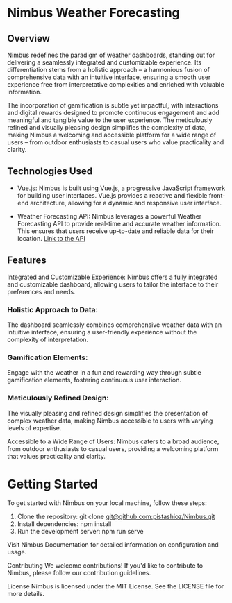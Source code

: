 # Nimbus Weather Forecasting

## Overview

Nimbus redefines the paradigm of weather dashboards, standing out for delivering a seamlessly integrated and customizable experience. Its differentiation stems from a holistic approach – a harmonious fusion of comprehensive data with an intuitive interface, ensuring a smooth user experience free from interpretative complexities and enriched with valuable information.

The incorporation of gamification is subtle yet impactful, with interactions and digital rewards designed to promote continuous engagement and add meaningful and tangible value to the user experience. The meticulously refined and visually pleasing design simplifies the complexity of data, making Nimbus a welcoming and accessible platform for a wide range of users – from outdoor enthusiasts to casual users who value practicality and clarity.

## Technologies Used

- Vue.js: 
Nimbus is built using Vue.js, a progressive JavaScript framework for building user interfaces. Vue.js provides a reactive and flexible front-end architecture, allowing for a dynamic and responsive user interface.

- Weather Forecasting API:
Nimbus leverages a powerful Weather Forecasting API to provide real-time and accurate weather information. This ensures that users receive up-to-date and reliable data for their location. [Link to the API](https://openweathermap.org)

## Features
Integrated and Customizable Experience: Nimbus offers a fully integrated and customizable dashboard, allowing users to tailor the interface to their preferences and needs.

### Holistic Approach to Data: 
The dashboard seamlessly combines comprehensive weather data with an intuitive interface, ensuring a user-friendly experience without the complexity of interpretation.

### Gamification Elements: 
Engage with the weather in a fun and rewarding way through subtle gamification elements, fostering continuous user interaction.

### Meticulously Refined Design: 
The visually pleasing and refined design simplifies the presentation of complex weather data, making Nimbus accessible to users with varying levels of expertise.

Accessible to a Wide Range of Users: Nimbus caters to a broad audience, from outdoor enthusiasts to casual users, providing a welcoming platform that values practicality and clarity.

# Getting Started
To get started with Nimbus on your local machine, follow these steps:

1. Clone the repository: git clone [git@github.com:pistashioz/Nimbus.git](git@github.com:pistashioz/Nimbus.git)
2. Install dependencies: npm install
3. Run the development server: npm run serve
   
Visit Nimbus Documentation for detailed information on configuration and usage.

Contributing
We welcome contributions! If you'd like to contribute to Nimbus, please follow our contribution guidelines.

License
Nimbus is licensed under the MIT License. See the LICENSE file for more details.

